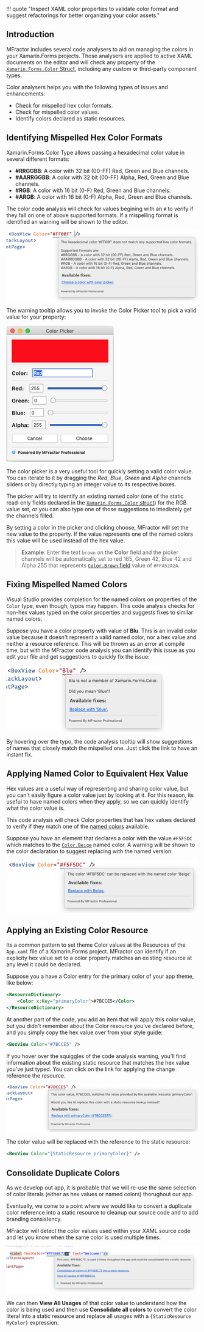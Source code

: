 !!! quote "Inspect XAML color properties to validate color format and suggest refactorings for better organizing your color assets."

## Introduction

MFractor includes several code analysers to aid on managing the colors in your Xamarin.Forms projects. Those analysers are applied to active XAML documents on the editor and will check any property of the [`Xamarin.Forms.Color` Struct](https://docs.microsoft.com/en-us/dotnet/api/xamarin.forms.color?view=xamarin-forms), including any custom or third-party component types.

Color analysers helps you with the following types of issues and enhancements:

* Check for mispelled hex color formats.
* Check for mispelled color values.
* Identify colors declared as static resources.

## Identifying Mispelled Hex Color Formats

Xamarin.Forms Color Type allows passing a hexadecimal color value in several different formats:

* **#RRGGBB**: A color with 32 bit (00-FF) Red, Green and Blue channels.
* **#AARRGGBB**: A color with 32 bit (00-FF) Alpha, Red, Green and Blue channels.
* **#RGB**: A color with 16 bit (0-F) Red, Green and Blue channels.
* **#ARGB**: A color with 16 bit (0-F) Alpha, Red, Green and Blue channels.

The color code analysis will check for values begining with an `#` to verify if they fall on one of above supported formats. If a mispelling format is identified an warning will be shown to the editor.

![Mispelled hex value in a color property of a XAML page](/img/xamarin-forms/color-analysis-hex-mispell.png)

The warning tooltip allows you to invoke the Color Picker tool to pick a valid value for your property:

![Mispelled hex value in a color property of a XAML page](/img/xamarin-forms/color-analysis-color-picker.png)

The color picker is a very useful tool for quickly setting a valid color value. You can iterate to it by dragging the _Red_, _Blue_, _Green_ and _Alpha_ channels sliders or by directly typing an integer value to its respective boxes.

The picker will try to identify an existing named color (one of the static read-only fields declared in the [`Xamarin.Forms.Color` struct](https://docs.microsoft.com/en-us/dotnet/api/xamarin.forms.color?view=xamarin-forms)) for the RGB value set, or you can also type one of those suggestions to imediately get the channels filled.

By setting a color in the picker and clicking choose, MFractor will set the new value to the property. If the value represents one of the named colors this value will be used instead of the hex value.

>**Example**: Enter the text `brown` on the **Color** field and the picker channels will be automatically set to red 165, Green 42, Blue 42 and Alpha 255 that represents [`Color.Brown` field](https://docs.microsoft.com/en-us/dotnet/api/xamarin.forms.color.brown?view=xamarin-forms) value of `#FFA52A2A`.

## Fixing Mispelled Named Colors

Visual Studio provides completion for the named colors on properties of the `Color` type, even though, typos may happen. This code analysis checks for non-hex values typed on the color properties and suggests fixes to similar named colors.

Suppose you have a color property with value of **Blu**. This is an invalid color value because it doesn't represent a valid named color, nor a hex value and neither a resource reference. This will be thrown as an error at compile time, but with the MFractor code analysis you can identify this issue as you edit your file and get suggestions to quickly fix the issue:

![Mispelled hex value in a color property of a XAML page](/img/xamarin-forms/color-analysis-named-mispell.png)

By hovering over the typo, the code analysis tooltip will show suggestions of names that closely match the mispelled one. Just click the link to have an instant fix.

## Applying Named Color to Equivalent Hex Value

Hex values are a useful way of representing and sharing color value, but you can't easily figure a color value just by looking at it. For this reason, its useful to have named colors when they apply, so we can quickly identify what the color value is.

This code analysis will check Color properties that has hex values declared to verify if they match one of the [named colors](https://docs.microsoft.com/en-us/dotnet/api/xamarin.forms.color?view=xamarin-forms) available.

Suppose you have an element that declares a color with the value `#F5F5DC` which matches to the [`Color.Beige`](https://docs.microsoft.com/en-us/dotnet/api/xamarin.forms.color.beige?view=xamarin-forms) named color. A warning will be shown to the color declaration to suggest replacing with the named version:

![The Code Analysis found a hex value that matches one of the named colors](/img/xamarin-forms/color-analysis-matching-named.png)


## Applying an Existing Color Resource

Its a common pattern to set theme Color values at the Resources of the `App.xaml` file of a Xamarin.Forms project. MFractor can identify if an explicity hex value set to a color property matches an existing resource at any level it could be declared.

Suppose you a have a Color entry for the primary color of your app theme, like below:

```xml
<ResourceDictionary>
    <Color x:Key="primaryColor">#7BCCE5</Color>
</ResourceDictionary>
```

At another part of the code, you add an item that will apply this color value, but you didn't remember about the Color resource you've declared before, and you simply copy the hex value over from your style guide:

```xml
<BoxView Color="#7BCCE5" />
```

If you hover over the squiggles of the code analysis warning, you'll find information about the existing static resource that matches the hex value you've just typed. You can click on the link for applying the change reference the resource.

![The code analysis found a hex color value that match one declared resource](/img/xamarin-forms/color-analysis-matching-resource.png)

The color value will be replaced with the reference to the static resource:

```xml
<BoxView Color="{StaticResource primaryColor}" />
```

## Consolidate Duplicate Colors

As we develop out app, it is probable that we will re-use the same selection of color literals (either as hex values or named colors) thorughout our app.

Eventually, we come to a point where we would like to convert a duplicate color reference into a static resource to cleanup our source code and to add branding consistency.

MFractor will detect the color values used within your XAML source code and let you know when the same color is used multiple times.

![Using the consolidate colors inspection and code fix](/img/xamarin-forms/consolidate-colors.png)

We can then **View All Usages** of that color value to understand how the color is being used and then use **Consolidate all colors** to convert the color literal into a static resource and replace all usages with a `{StaticResource MyColor}` expression.
